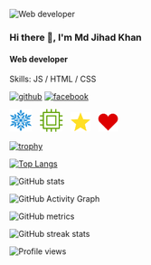 ![Web developer](https://media.istockphoto.com/id/1167600197/vector/front-end-development-web-banner-concept.jpg?s=170667a&w=0&k=20&c=eNl3Wt4rDh1KPUIP5AX4TkmaEk1K_9CMxDjlu5kR2mE=)
### Hi there 👋, I'm Md Jihad Khan
#### Web developer



Skills: JS / HTML / CSS



[<img src='https://cdn.jsdelivr.net/npm/simple-icons@3.0.1/icons/github.svg' alt='github' height='40'>](https://github.com/md-jihad-khan)  [<img src='https://cdn.jsdelivr.net/npm/simple-icons@3.0.1/icons/facebook.svg' alt='facebook' height='40'>](https://www.facebook.com/https://www.facebook.com/mdjihad.khan.39/)  

<a href='https://archiveprogram.github.com/'><img src='https://raw.githubusercontent.com/acervenky/animated-github-badges/master/assets/acbadge.gif' width='40' height='40'></a> <a href='https://docs.github.com/en/developers'><img src='https://raw.githubusercontent.com/acervenky/animated-github-badges/master/assets/devbadge.gif' width='40' height='40'></a> <a href='https://stars.github.com/'><img src='https://raw.githubusercontent.com/acervenky/animated-github-badges/master/assets/starbadge.gif' width='35' height='35'></a> <a href='https://docs.github.com/en/github/supporting-the-open-source-community-with-github-sponsors'><img src='https://raw.githubusercontent.com/acervenky/animated-github-badges/master/assets/sponsorbadge.gif' width='35' height='35'></a> 

[![trophy](https://github-profile-trophy.vercel.app/?username=md-jihad-khan)](https://github.com/ryo-ma/github-profile-trophy)

[![Top Langs](https://github-readme-stats.vercel.app/api/top-langs/?username=md-jihad-khan)](https://github.com/anuraghazra/github-readme-stats)

![GitHub stats](https://github-readme-stats.vercel.app/api?username=md-jihad-khan&show_icons=true)  

![GitHub Activity Graph](https://activity-graph.herokuapp.com/graph?username=md-jihad-khan)  

![GitHub metrics](https://metrics.lecoq.io/md-jihad-khan)  

![GitHub streak stats](https://streak-stats.demolab.com/?user=md-jihad-khan)  

![Profile views](https://gpvc.arturio.dev/md-jihad-khan)  

